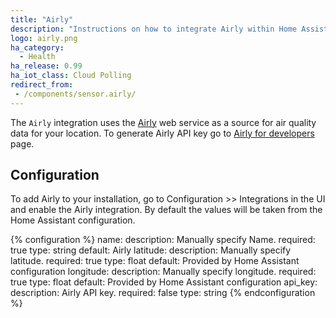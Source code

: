 ```yaml
---
title: "Airly"
description: "Instructions on how to integrate Airly within Home Assistant."
logo: airly.png
ha_category:
  - Health
ha_release: 0.99
ha_iot_class: Cloud Polling
redirect_from:
 - /components/sensor.airly/
---
```


The `Airly` integration uses the [Airly](https://airly.eu/) web service as a source for air quality data for your location. To generate Airly API key go to [Airly for developers](https://developer.airly.eu/register) page.

## Configuration

To add Airly to your installation, go to Configuration >> Integrations in the UI and enable the Airly integration. By default the values will be taken from the Home Assistant configuration.

{% configuration %}
name:
  description: Manually specify Name.
  required: true
  type: string
  default: Airly
latitude:
  description: Manually specify latitude.
  required: true
  type: float
  default: Provided by Home Assistant configuration
longitude:
  description: Manually specify longitude.
  required: true
  type: float
  default: Provided by Home Assistant configuration
api_key:
  description: Airly API key.
  required: false
  type: string
{% endconfiguration %}
